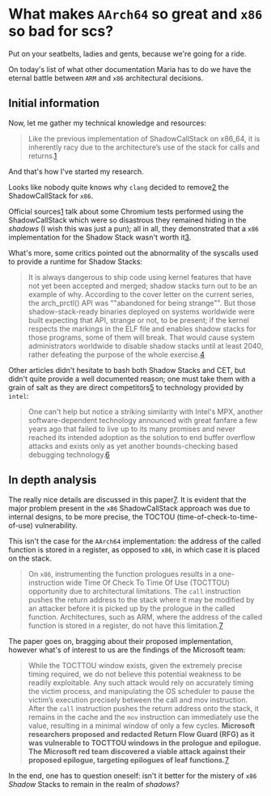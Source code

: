 # What makes `AArch64` so great and `x86` so bad for scs?

Put on your seatbelts, ladies and gents, because we're going for a ride.

On today's list of what other documentation Maria has to do we have the eternal battle between `ARM` and `x86` architectural decisions.

## Initial information

Now, let me gather my technical knowledge and resources:

> Like the previous implementation of ShadowCallStack on x86_64, it is inherently racy due to the architecture’s use of the stack for calls and returns.[1]

And that's how I've started my research.

Looks like nobody quite knows why `clang` decided to remove[2] the ShadowCallStack for `x86`.

Official sources[1] talk about some Chromium tests performed using the ShadowCallStack which were so disastrous they remained hiding in the *shadows* (I wish this was just a pun); all in all, they demonstrated that a `x86` implementation for the Shadow Stack wasn't worth it[3].

What's more, some critics pointed out the abnormality of the syscalls used to provide a runtime for Shadow Stacks:
> It is always dangerous to ship code using kernel features that have not yet been accepted and merged; shadow stacks turn out to be an example of why. According to the cover letter on the current series, the arch_prctl() API was ""abandoned for being strange"". But those shadow-stack-ready binaries deployed on systems worldwide were built expecting that API, strange or not, to be present; if the kernel respects the markings in the ELF file and enables shadow stacks for those programs, some of them will break. That would cause system administrators worldwide to disable shadow stacks until at least 2040, rather defeating the purpose of the whole exercise.[4]

Other articles didn't hesitate to bash both Shadow Stacks and CET, but didn't quite provide a well documented reason; one must take them with a grain of salt as they are direct competitors[5] to technology provided by `intel`:

> One can't help but notice a striking similarity with Intel's MPX, another software-dependent technology announced with great fanfare a few years ago that failed to live up to its many promises and never reached its intended adoption as the solution to end buffer overflow attacks and exists only as yet another bounds-checking based debugging technology.[6]

## In depth analysis

The really nice details are discussed in this paper[7]. It is evident that the major problem present in the `x86` ShadowCallStack approach was due to internal designs, to be more precise, the TOCTOU (time-of-check-to-time-of-use) vulnerability. 

This isn't the case for the `AArch64` implementation: the address of the called function is stored in a register, as opposed to `x86`, in which case it is placed on the stack.

>On `x86`, instrumenting the function prologues results in a one-instruction wide Time Of Check To Time Of Use (TOCTTOU) opportunity due to architectural limitations. The `call` instruction pushes the return address to the stack where it may be modified by an attacker before it is picked up by the prologue in the called function. Architectures, such as ARM, where the address of the called function is stored in a register, do not have this limitation.[7]

The paper goes on, bragging about their proposed implementation, however what's of interest to us are the findings of the Microsoft team:

> While the TOCTTOU window exists, given the extremely precise timing required, we do not believe this potential weakness to be readily exploitable. Any such attack would rely on accurately timing the victim process, and manipulating the OS scheduler to pause the victim’s execution precisely between the call and mov instruction. After the `call` instruction pushes the return address onto the stack, it remains in the cache and the `mov` instruction can immediately use the value, resulting in a minimal window of only a few cycles. **Microsoft researchers proposed and redacted Return Flow Guard (RFG) as it was vulnerable to TOCTTOU windows in the prologue and epilogue. The Microsoft red team discovered a viable attack against their proposed epilogue, targeting epilogues of leaf functions.**[7]

In the end, one has to question oneself: isn't it better for the mistery of `x86` *Shadow* Stacks to remain in the realm of *shadows*?

[1]: https://clang.llvm.org/docs/ShadowCallStack.html
[2]: https://github.com/llvm-mirror/llvm/commit/863ea8c618b1f88ba8c9ec355a07cb3783481642#diff-03af556abbf2bdd9222fceba351d42fc01255178192b3f1780a6952525c2df83
[3]: https://www.phoronix.com/scan.php?page=news_item&px=LLVM-Drops-ShadowCallStack-x64
[4]: https://lwn.net/Articles/885220/
[5]: https://stackoverflow.com/questions/49420204/shadow-stack-implementation-on-x86-64
[6]: https://grsecurity.net/effectiveness_of_intel_cet_against_code_reuse_attacks
[7]: https://hexhive.epfl.ch/publications/files/19Oakland.pdf